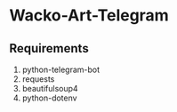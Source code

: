 # Wacko-Art-Telegram

## Requirements
<ol>
  <li>
    python-telegram-bot
  </li>
  <li>
    requests
  </li>
  <li>
    beautifulsoup4
  </li>
  <li>
    python-dotenv
  </li>
</ol>
